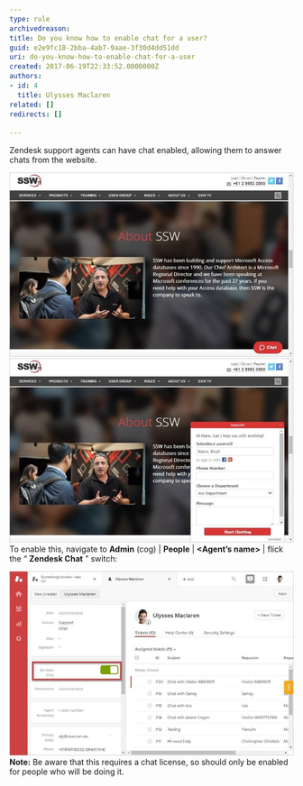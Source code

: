 ```yaml
---
type: rule
archivedreason: 
title: Do you know how to enable chat for a user?
guid: e2e9fc18-2bba-4ab7-9aae-3f30d4dd51dd
uri: do-you-know-how-to-enable-chat-for-a-user
created: 2017-06-19T22:33:52.0000000Z
authors:
- id: 4
  title: Ulysses Maclaren
related: []
redirects: []

---
```


Zendesk support agents can have chat enabled, allowing them to answer chats from the website.

<!--endintro-->

![the chat icon in the bottom right of the page can be available on any part of your site](zendesk-enable-chat-1-min.jpg)
![clicking on it brings up this form, allowing capture of customer data and conversation](zendesk-enable-chat-2-min.jpg)
To enable this, navigate to      **Admin** (cog) |      **People** |      **&lt;Agent’s name&gt;** | flick the “ **Zendesk Chat** ” switch:

![](zendesk-enable-chat-3-min.jpg)
**Note:** Be aware that this requires a chat license, so should only be enabled for people who will be doing it.
